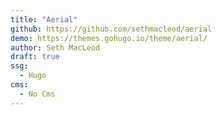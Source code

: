 ```yaml
---
title: "Aerial"
github: https://github.com/sethmacleod/aerial
demo: https://themes.gohugo.io/theme/aerial/
author: Seth MacLeod
draft: true
ssg:
  - Hugo
cms:
  - No Cms
---
```

